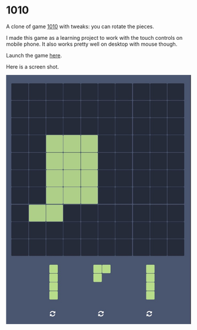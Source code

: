 # 1010

A clone of game [1010](http://1010ga.me) with tweaks: you can rotate the pieces. 

I made this game as a learning project to work with the touch controls on mobile phone.  It also works pretty well on desktop with mouse though.

Launch the game [here](//mhzed.github.io/cat10/).

Here is a screen shot.

![](/1010shot.jpg)





